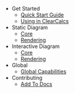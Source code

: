 -   Get Started
    -   [Quick Start Guide](/quick-start-guide "Quick Start Guide |ClearCalcs Custom Diagram Boilerplate")
    -   [Using in ClearCalcs](/using-in-clearcalcs "How diagrams are used inside ClearCalcs calculators")
-   Static Diagram
    -   [Core](/static-diagram-core "Understand the underlying technology and API for rendering the static diagrams")
    -   [Rendering](/static-diagram-rendering "How static diagrams are rendered in the sheet or print")
-   Interactive Diagram
    -   [Core](/interactive-diagram-core "Understand the underlying technology and API for rendering the interactive diagrams")
    -   [Rendering](/interactive-diagram-rendering "How interactive diagrams are rendered in the sheet")
-   Global
    -   [Global Capabilities](/global-capabilities "Time saving features")
-   Contributing
    -   [Add To Docs](/contributing-to-docs "How to contribute to docs")
